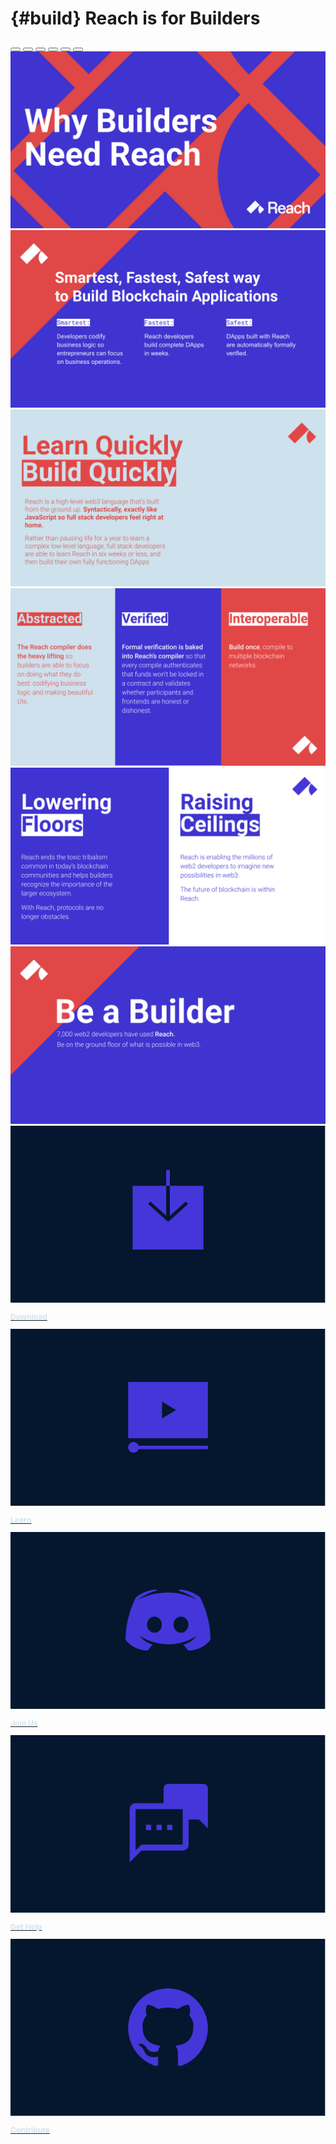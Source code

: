 # {#build} Reach is for Builders

<head>
    <style>
        .card-text {
            color: #d1e3f0;
            font-weight: 700;
            font-size: 12px;
        }
        .img-fluid:hover + p {
            color: #4536da;
        }
    </style>
</head>
<section class="container g-0 w-75">
    <div id="carouselCaptions" class="carousel slide" data-bs-ride="carousel">
        <div class="carousel-indicators">
            <button type="button" data-bs-target="#carouselCaptions" data-bs-slide-to="0" class="active" aria-current="true" aria-label="Slide 1"></button>
            <button type="button" data-bs-target="#carouselCaptions" data-bs-slide-to="1" aria-label="Slide 2"></button>
            <button type="button" data-bs-target="#carouselCaptions" data-bs-slide-to="2" aria-label="Slide 3"></button>
            <button type="button" data-bs-target="#carouselCaptions" data-bs-slide-to="3" aria-label="Slide 4"></button>
            <button type="button" data-bs-target="#carouselCaptions" data-bs-slide-to="4" aria-label="Slide 5"></button>
            <button type="button" data-bs-target="#carouselCaptions" data-bs-slide-to="5" aria-label="Slide 6"></button>
        </div>
        <div class="carousel-inner">
            <div class="carousel-item active">
                <img src="../assets/slides/01-why.svg" class="d-block w-100" alt="Why Builders Need Reach">
            </div>
            <div class="carousel-item">
                <img src="../assets/slides/02-features.svg" class="d-block w-100" alt="Smartest, Fastest, Safest way to Build Blockchain Applications. Smartest: Developers codify business logic so entrepreneurs can focus on business operations. Fastest: Reach developers build complete DApps in weeks. Safest: DApps built with Reach are automatically formally verified.">
            </div>
            <div class="carousel-item">
                <img src="../assets/slides/03-quick.svg" class="d-block w-100" alt="Learn Quickly; Build Quickly. Reach is a high-level web3 language that's built from the ground up. Syntactically, exactly like JavaScript so full full stack developers feel right at home. Rather than pausing life for a year to learn a complex low-level language, full stack developers are able to learn Reach in six weeks or less, and then build their own fully functioning DApps.">
            </div>
            <div class="carousel-item">
                <img src="../assets/slides/04-abs.svg" class="d-block w-100" alt="Abstracted; Verified; Interoperable. The Reach compiler does the heavy lifting so builders are able to focus on doing what they do best: codifying business logic and making beautiful UIs. Formal verification is baked into Reach's compiler; every compile authenticates that funds won't be locked in a contract and validates whether participants and frontends are honest or dishonest.">
            </div>
            <div class="carousel-item">
                <img src="../assets/slides/05-barr.svg" class="d-block w-100" alt="Lowering Floors; Raising Ceilings. Reach ends the toxic tribalism common in today's blockchain communities and helps builders recognize the importance of the larger ecosystem. With Reach, protocols are no longer obstacles. Reach is enabling the millions of web2 developers to imagine new possibilities in web3. The future of blockchain is within Reach.">
            </div>
            <div class="carousel-item">
                <img src="../assets/slides/06-builder.svg" class="d-block w-100" alt="Be a Builder. 6,000 web2 developers have used Reach. Be on the ground floor of what is possible in web3.">
            </div>
        </div>
    </div>
</section>

<div class="container-fluid g-1 mb-1 p-1 w-75">
    <div class="row">
        <section class="col-sm justify-content-center p-1">
            <a href="/quickstart/#quickstart">
                <img src="../assets/img/download-df.svg" 
                    class="img-fluid bg-dark"
                    onmouseover="this.src='../assets/img/download-hv.svg';"
                    onmouseout="this.src='../assets/img/download-df.svg';"
                    onclick="this.src='../assets/img/download-hv.svg':"
                    alt="Download Reach"
                />
                <p class="card-text mt-1">Download</p>
            </a>
        </section>
        <section class="col-sm justify-content-center p-1">
            <a href="/tut/#tuts">
                <img src="../assets/img/learn-df.svg" 
                    class="img-fluid bg-dark"
                    onmouseover="this.src='../assets/img/learn-hv.svg';"
                    onmouseout="this.src='../assets/img/learn-df.svg';"
                    onclick="this.src='../assets/img/learn-hv.svg';"
                    alt="Learn Reach with Tutorials"
                />
                <p class="card-text mt-1 mt-1">Learn</p>
            </a>
        </section>
        <section class="col-sm justify-content-center p-1">
            <a href="@{DISCORD}">
                <img src="../assets/img/comm-df.svg" 
                    class="img-fluid bg-dark"
                    onmouseover="this.src='../assets/img/comm-hv.svg';"
                    onmouseout="this.src='../assets/img/comm-df.svg';"
                    onclick="this.src='../assets/img/comm-hv.svg';" 
                    alt="Join the Discord Community"
                />
                <p class="card-text mt-1">Join Us</p>
            </a>
        </section>
        <section class="col-sm justify-content-center p-1">
            <a href="@{DISCUSSIONS}">
                <img src="../assets/img/help-df.svg" 
                    class="img-fluid bg-dark"
                    onmouseover="this.src='../assets/img/help-hv.svg';"
                    onmouseout="this.src='../assets/img/help-df.svg';"
                    onclick="this.src='../assets/img/help-hv.svg';"
                    alt="Ask Questions in GitHub Discussions"
                />
                <p class="card-text mt-1">Get Help</p>
            </a>
        </section>
        <section class="col-sm justify-content-center p-1">
            <a href="@{REPO}">
                <img src="../assets/img/contrib-df.svg" 
                    class="img-fluid bg-dark"
                    onmouseover="this.src='../assets/img/contrib-hv.svg';"
                    onmouseout="this.src='../assets/img/contrib-df.svg';"
                    onclick="this.src='../assets/img/contrib-hv.svg';"
                    alt="View and Contribute to the Source Code"
                />
                <p class="card-text mt-1">Contribute</p>
            </a>
        </section>
    </div>
</div> 
